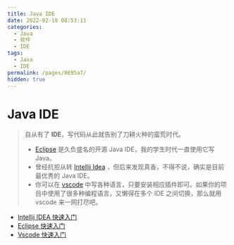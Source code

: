 ```yaml
---
title: Java IDE
date: 2022-02-18 08:53:11
categories:
  - Java
  - 软件
  - IDE
tags:
  - Java
  - IDE
permalink: /pages/8695a7/
hidden: true
---
```


# Java IDE

> 自从有了 **IDE**，写代码从此就告别了刀耕火种的蛮荒时代。
>
> - [Eclipse](02.Eclipse.md) 是久负盛名的开源 Java IDE，我的学生时代一直使用它写 Java。
> - 曾经抗拒从转 [Intellij Idea](01.Intellij.md) ，但后来发现真香，不得不说，确实是目前最优秀的 Java IDE。
> - 你可以在 [vscode](03.VsCode.md) 中写各种语言，只要安装相应插件即可。如果你的项目中使用了很多种编程语言，又懒得在多个 IDE 之间切换，那么就用 vscode 来一网打尽吧。

- [Intellij IDEA 快速入门](01.Intellij.md)
- [Eclipse 快速入门](02.Eclipse.md)
- [Vscode 快速入门](03.VsCode.md)
